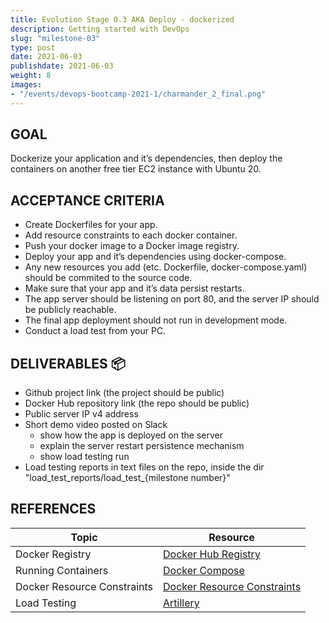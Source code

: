 ```yaml
---
title: Evolution Stage 0.3 AKA Deploy - dockerized
description: Getting started with DevOps
slug: "milestone-03"
type: post
date: 2021-06-03
publishdate: 2021-06-03
weight: 8
images:
- "/events/devops-bootcamp-2021-1/charmander_2_final.png"
---
```



## GOAL
Dockerize your application and it’s dependencies, then deploy the containers on another free tier EC2 instance with Ubuntu 20.

## ACCEPTANCE CRITERIA
+ Create Dockerfiles for your app.
+ Add resource constraints to each docker container.
+ Push your docker image to a Docker image registry.
+ Deploy your app and it’s dependencies using docker-compose.
+ Any new resources you add (etc. Dockerfile, docker-compose.yaml) should be commited to the source code.
+ Make sure that your app and it’s data persist restarts.
+ The app server should be listening on port 80, and the server IP should be publicly reachable.
+ The final app deployment should not run in development mode.
+ Conduct a load test from your PC.

## DELIVERABLES 📦
+ Github project link (the project should be public)
+ Docker Hub repository link (the repo should be public)
+ Public server IP v4 address
+ Short demo video posted on Slack
    + show how the app is deployed on the server
    + explain the server restart persistence mechanism
    + show load testing run
+ Load testing reports in text files on the repo, inside the dir "load_test_reports/load_test_{milestone number}"


## REFERENCES
| Topic |  Resource  |
| ----- | ---------- |
|Docker Registry|[Docker Hub Registry](https://docs.docker.com/docker-hub/repos/)|
|Running Containers|[Docker Compose](https://docs.docker.com/compose/)|
|Docker Resource Constraints|[Docker Resource Constraints](https://docs.docker.com/config/containers/resource_constraints/)|
|Load Testing|[Artillery](https://github.com/artilleryio/artillery)|
